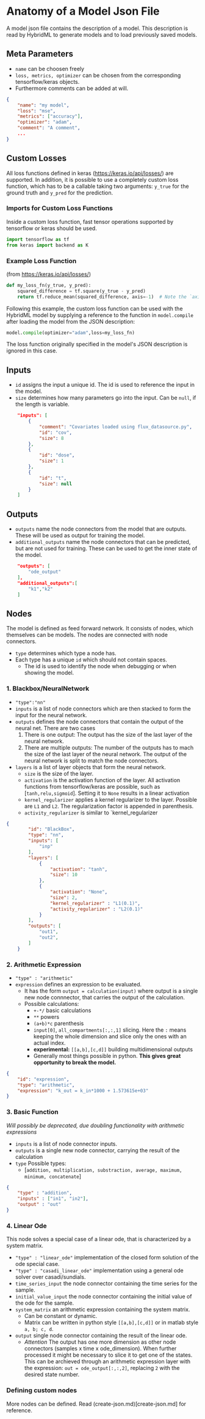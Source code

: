 # Anatomy of a Model Json File
A model json file contains the description of a model.
This description is read by HybridML to generate models and to load previously saved models.

## Meta Parameters
* `name` can be choosen freely
* `loss, metrics, optimizer` can be chosen from the corresponding tensorflow/keras objects.
* Furthermore comments can be added at will.
```json
{
    "name": "my model",
    "loss": "mse",
    "metrics": ["accuracy"],
    "optimizer": "adam",
    "comment": "A comment",
    ...
}
```

## Custom Losses
All loss functions defined in keras (https://keras.io/api/losses/) are supported. In addition, it is possible to use a completely custom loss function, which has to be a callable taking two arguments: `y_true` for the ground truth and `y_pred` for the prediction.

### Imports for Custom Loss Functions

Inside a custom loss function, fast tensor operations supported by tensorflow or keras should be used.
```python
import tensorflow as tf
from keras import backend as K
```

### Example Loss Function
(from https://keras.io/api/losses/)
```python
def my_loss_fn(y_true, y_pred):
    squared_difference = tf.square(y_true - y_pred)
    return tf.reduce_mean(squared_difference, axis=-1)  # Note the `axis=-1`
```

Following this example, the custom loss function can be used with the HybridML model by supplying a reference to the function in `model.compile` after loading the model from the JSON description:

```python
model.compile(optimizer="adam",loss=my_loss_fn)
```

The loss function originally specified in the model's JSON description is ignored in this case.

## Inputs
* `id` assigns the input a unique id. The id is used to reference the input in the model.
* `size` determines how many parameters go into the input. Can be `null`, if the length is variable.

```json
    "inputs": [
        {
            "comment": "Covariates loaded using flux_datasource.py",
            "id": "cov",
            "size": 8
        },
        {
            "id": "dose",
            "size": 1
        },
        {
            "id": "t",
            "size": null
        }
    ]
```
## Outputs
* `outputs` name the node connectors from the model that are outputs. These will be used as output for training the model.
* `additional_outputs` name the node connectors that can be predicted, but are not used for training. These can be used to get the inner state of the model.

```json
    "outputs": [
        "ode_output"
    ],
    "additional_outputs":[
        "k1","k2"
    ]
```    
## Nodes
The model is defined as feed forward network.
It consists of nodes, which themselves can be models.
The nodes are connected with node connectors.
* `type` determines which type a node has.
* Each type has a unique `id` which should not contain spaces.
  * The id is used to identify the node when debugging or when showing the model.
### 1. Blackbox/NeuralNetwork
* `"type":"nn"`
* `inputs` is a list of node connectors which are then stacked to form the input for the neural network.
* `outputs` defines the node connectors that contain the output of the neural net. There are two cases
    1. There is one output: The output has the size of the last layer of the neural network.
    2. There are multiple outputs: The number of the outputs has to mach the size of the last layer of the neural network. The output of the neural network is split to match the node connectors.
* `layers` is a list of layer objects that form the neural network.
  * `size` is the size of the layer.
  * `activation` is the activation function of the layer. All activation functions from tensorflow/keras are possible, such as [`tanh,relu,sigmoid`]. Setting it to `None` results in a linear activation
  * `kernel_regularizer` applies a kernel regularizer to the layer. Possible are `L1` and `L2`. The regularization factor is appended in parenthesis.
  * `activity_regularizer` is similar to `kernel_regularizer


```json
{
        "id": "BlackBox",
        "type": "nn",
        "inputs": [
            "inp"
        ],
        "layers": [
            {
                "activation": "tanh",
                "size": 10
            },
            {
                "activation": "None",
                "size": 2,
                "kernel_regularizer" : "L1(0.1)",
                "activity_regularizer" : "L2(0.1)"
            }
        ],
        "outputs": [
            "out1",
            "out2",
        ]
    }
```

### 2. Arithmetic Expression
* `"type" : "arithmetic"`
* `expression` defines an expression to be evaluated.
  * It has the form `output = calculation(input)` where output is a single new node connnector, that carries the output of the calculation.
  * Possible calculations:
    * `+-*/` basic calculations
    * `**` powers
    * `(a+b)*c` parenthesis
    * `input[0]`, `all_compartments[:,:,1]` slicing. Here the `:` means keeping the whole dimension and slice only the ones with an actual index.
    * **experimental:** `[[a,b],[c,d]]` building multidimensional outputs
    * Generally most things possible in python. **This gives great opportunity to break the model.**
```json
{
    "id": "expression",
    "type": "arithmetic",
    "expression": "k_out = k_in*1000 + 1.573615e+03"
}
```

### 3. Basic Function
*Will possibly be deprecated, due doubling functionality with arithmetic expressions*
* `inputs` is a list of node connector inputs.
* `outputs` is a single new node connector, carrying the result of the calculation
* `type` Possible types:
  * [`addition, multiplication, substraction, average, maximum, minimum, concatenate`]

```json
{
    "type" : "addition",
    "inputs" : ["in1", "in2"],
    "output" : "out"
}
```

### 4. Linear Ode
This node solves a special case of a linear ode, that is characterized by a system matrix.
* `"type" : "linear_ode"` implementation of the closed form solution of the ode special case.
* `"type" : "casadi_linear_ode"` implementation using a general ode solver over casadi/sundials.
* `time_series_input` the node connector containing the time series for the sample.
* `initial_value_input` the node connector containing the initial value of the ode for the sample.
* `system_matrix` an arithmetic expression containing the system matrix.
    * Can be constant or dynamic.
    * Matrix can be written in python style `[[a,b],[c,d]]` or in matlab style `a, b; c, d`.
* `output` single node connector containing the result of the linear ode.
  * *Attention* The output has one more dimension as other node connectors (samples x time x ode_dimension). When further processed it might be necessary to slice it to get one of the states. This can be archieved through an arithmetic expression layer with the expression: `out = ode_output[:,:,2]`, replacing `2` with the desired state number.


### Defining custom nodes
More nodes can be defined.
Read (create-json.md)[create-json.md] for reference.
